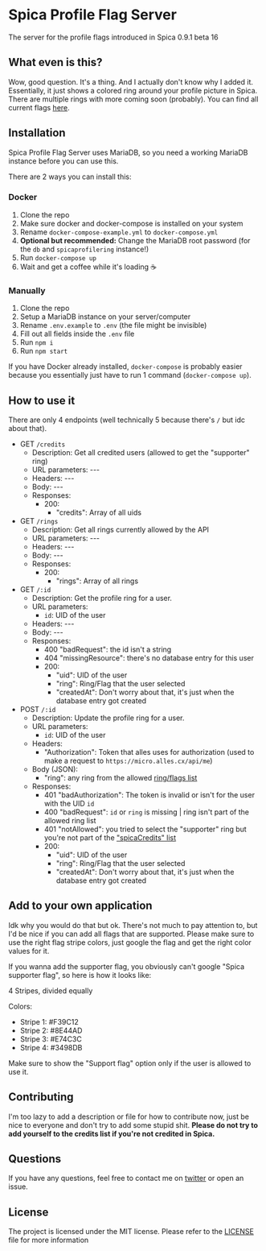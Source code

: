 # Spica Profile Flag Server

The server for the profile flags introduced in Spica 0.9.1 beta 16

## What even is this?

Wow, good question. It's a thing. And I actually don't know why I added it.
Essentially, it just shows a colored ring around your profile picture in Spica.
There are multiple rings with more coming soon (probably).
You can find all current flags [here](utils/allowedRings.json).

## Installation

Spica Profile Flag Server uses MariaDB, so you need a working MariaDB instance before you can use this.

There are 2 ways you can install this:

### Docker

1. Clone the repo
2. Make sure docker and docker-compose is installed on your system
3. Rename `docker-compose-example.yml` to `docker-compose.yml`
4. **Optional but recommended:** Change the MariaDB root password (for the `db` and `spicaprofilering` instance!)
5. Run `docker-compose up`
6. Wait and get a coffee while it's loading ☕️

### Manually

1. Clone the repo
2. Setup a MariaDB instance on your server/computer
3. Rename `.env.example` to `.env` (the file might be invisible)
4. Fill out all fields inside the `.env` file
5. Run `npm i`
6. Run `npm start`

If you have Docker already installed, `docker-compose` is probably easier because you essentially just have to run 1 command (`docker-compose up`).

## How to use it

There are only 4 endpoints (well technically 5 because there's `/` but idc about that).

- GET `/credits`
  - Description: Get all credited users (allowed to get the "supporter" ring)
  - URL parameters: ---
  - Headers: ---
  - Body: ---
  - Responses:
    - 200:
      - "credits": Array of all uids
- GET `/rings`
  - Description: Get all rings currently allowed by the API
  - URL parameters: ---
  - Headers: ---
  - Body: ---
  - Responses:
    - 200:
      - "rings": Array of all rings
- GET `/:id`
  - Description: Get the profile ring for a user.
  - URL parameters:
    - `id`: UID of the user
  - Headers: ---
  - Body: ---
  - Responses:
    - 400 "badRequest": the id isn't a string
    - 404 "missingResource": there's no database entry for this user
    - 200:
      - "uid": UID of the user
      - "ring": Ring/Flag that the user selected
      - "createdAt": Don't worry about that, it's just when the database entry got created
- POST `/:id`
  - Description: Update the profile ring for a user.
  - URL parameters:
    - `id`: UID of the user
  - Headers:
    - "Authorization": Token that alles uses for authorization (used to make a request to `https://micro.alles.cx/api/me`)
  - Body (JSON):
    - "ring": any ring from the allowed [ring/flags list](utils/allowedRings.json)
  - Responses:
    - 401 "badAuthorization": The token is invalid or isn't for the user with the UID `id`
    - 400 "badRequest": `id` or `ring` is missing | ring isn't part of the allowed ring list
    - 401 "notAllowed": you tried to select the "supporter" ring but you're not part of the ["spicaCredits" list](utils/spicaCredits.json)
    - 200:
      - "uid": UID of the user
      - "ring": Ring/Flag that the user selected
      - "createdAt": Don't worry about that, it's just when the database entry got created

## Add to your own application

Idk why you would do that but ok. There's not much to pay attention to, but I'd be nice if you can add all flags that are supported.
Please make sure to use the right flag stripe colors, just google the flag and get the right color values for it.

If you wanna add the supporter flag, you obviously can't google "Spica supporter flag", so here is how it looks like:

4 Stripes, divided equally

Colors:

- Stripe 1: #F39C12
- Stripe 2: #8E44AD
- Stripe 3: #E74C3C
- Stripe 4: #3498DB

Make sure to show the "Support flag" option only if the user is allowed to use it.

## Contributing

I'm too lazy to add a description or file for how to contribute now, just be nice to everyone and don't try to add some stupid shit.
**Please do not try to add yourself to the credits list if you're not credited in Spica.**

## Questions

If you have any questions, feel free to contact me on [twitter](https://twitter.com/leabmgrt) or open an issue.

## License

The project is licensed under the MIT license. Please refer to the [LICENSE](LICENSE) file for more information
